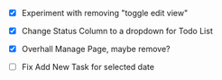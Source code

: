 - [x] Experiment with removing "toggle edit view"
- [x] Change Status Column to a dropdown for Todo List
- [x] Overhall Manage Page, maybe remove?

- [ ] Fix Add New Task for selected date

